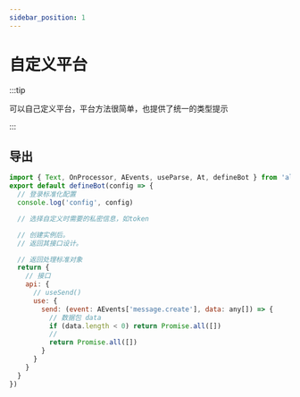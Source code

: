 ```yaml
---
sidebar_position: 1
---
```


# 自定义平台

:::tip

可以自己定义平台，平台方法很简单，也提供了统一的类型提示

:::

## 导出

```js title="src/index.ts"
import { Text, OnProcessor, AEvents, useParse, At, defineBot } from 'alemonjs'
export default defineBot(config => {
  // 登录标准化配置
  console.log('config', config)

  // 选择自定义时需要的私密信息，如token

  // 创建实例后。
  // 返回其接口设计。

  // 返回处理标准对象
  return {
    // 接口
    api: {
      // useSend()
      use: {
        send: (event: AEvents['message.create'], data: any[]) => {
          // 数据包 data
          if (data.length < 0) return Promise.all([])
          //
          return Promise.all([])
        }
      }
    }
  }
})
```
